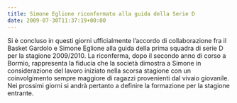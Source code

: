 ```yaml
---
title: Simone Eglione riconfermato alla guida della Serie D
date: 2009-07-30T11:37:19+00:00
---
```

Si è concluso in questi giorni ufficialmente l’accordo di collaborazione fra il Basket Gardolo e Simone Eglione alla guida della prima squadra di serie D per la stagione 2009/2010. La riconferma, dopo il secondo anno di corso a Bormio, rappresenta la fiducia che la società dimostra a Simone in considerazione del lavoro iniziato nella scorsa stagione con un coinvolgimento sempre maggiore di ragazzi provenienti dal vivaio giovanile. Nei prossimi giorni si andrà pertanto a definire la formazione per la stagione entrante.